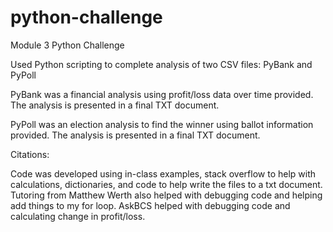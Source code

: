 # python-challenge
Module 3 Python Challenge

Used Python scripting to complete analysis of two CSV files: PyBank and PyPoll

PyBank was a financial analysis using profit/loss data over time provided. The analysis is presented in a final TXT document.

PyPoll was an election analysis to find the winner using ballot information provided. The analysis is presented in a final TXT document.


Citations:

Code was developed using in-class examples, stack overflow to help with calculations, dictionaries, and code to help write the files to a txt document.
Tutoring from Matthew Werth also helped with debugging code and helping add things to my for loop.
AskBCS helped with debugging code and calculating change in profit/loss.


